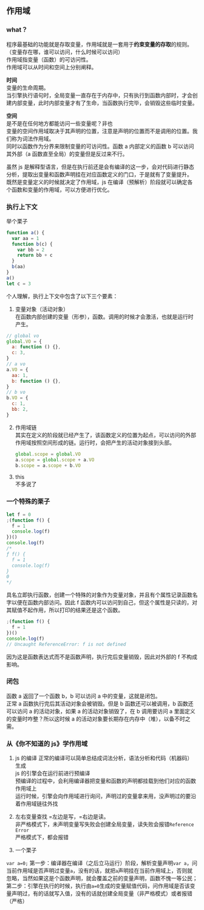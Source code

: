 ## 作用域

### what？

程序最基础的功能就是存取变量，作用域就是一套用于**约束变量的存取**的规则。（变量存在哪，谁可以访问，什么时候可以访问）  
作用域指变量（函数）的可访问性。  
作用域可以从时间和空间上分别阐释。

**时间**  
变量的生命周期。  
当引擎执行语句时，全局变量一直存在于内存中，只有执行到函数内部时，才会创建内部变量，此时内部变量才有了生命，当函数执行完毕，会销毁这些临时变量。

**空间**  
是不是在任何地方都能访问一些变量呢？非也  
变量的空间作用域取决于其声明的位置，注意是声明的位置而不是调用的位置。我们称为词法作用域。  
同时以函数作为分界来限制变量的可访问性。函数 a 内部定义的函数 b 可以访问其外部（a 函数直至全局）的变量但是反过来不行。

虽然 js 是解释型语言，但是在执行前还是会有编译的这一步，会对代码进行静态分析，提取出变量和函数声明挂在对应函数定义的门口，于是就有了变量提升。  
既然是变量定义的时候就决定了作用域，js 在编译（预解析）阶段就可以确定各个函数和变量的作用域，可以方便进行优化。

### 执行上下文

举个栗子

```js
function a() {
  var aa = 1
  function b(c) {
    var bb = 2
    return bb + c
  }
  b(aa)
}
a()
let c = 3
```

个人理解，执行上下文中包含了以下三个要素：

1. 变量对象（活动对象）  
   在函数内部创建的变量（形参），函数。调用的时候才会激活，也就是运行时产生。

```js
// global vo
global.VO = {
  a: function () {},
  c: 3,
}
// a vo
a.VO = {
  aa: 1,
  b: function () {},
}
// b vo
b.VO = {
  c: 1,
  bb: 2,
}
```

2. 作用域链  
   其实在定义的阶段就已经产生了，该函数定义的位置为起点，可以访问的外部作用域按照空间形成的链。运行时，会把产生的活动对象接到头部。

   ```js
   global.scope = global.VO
   a.scope = global.scope + a.VO
   b.scope = a.scope + b.VO
   ```

3. this  
   不多说了

### 一个特殊的栗子

```js
let f = 0
;(function f() {
  f = 1
  console.log(f)
})()
console.log(f)
/* 
ƒ f() {
  f = 1
  console.log(f)
}
0
*/
```

具名立即执行函数，创建一个特殊的对象作为变量对象，并且有个属性记录函数名字以便在函数内部访问。因此 f 函数内可以访问到自己，但这个属性是只读的，对其赋值不起作用，所以打印的结果还是这个函数。

```js
;(function f() {
  f = 1
})()
console.log(f)
// Uncaught ReferenceError: f is not defined
```

因为这是函数表达式而不是函数声明，执行完后变量销毁，因此对外部的 f 不构成影响。

### 闭包

函数 a 返回了一个函数 b，b 可以访问 a 中的变量，这就是闭包。  
正常 a 函数执行完后其活动对象会被销毁。但是 b 函数还可以被调用，b 函数还可以访问 a 的活动对象，如果 a 的活动对象销毁了，在 b 调用要访问 a 里面定义的变量时咋整？所以这时候 a 的活动对象要长期存在内存中（堆），以备不时之需。

### 从《你不知道的 js》学作用域

1. js 的编译
   正常的编译可以简单总结成词法分析，语法分析和代码（机器码）生成  
   js 的引擎会在运行前进行预编译  
   预编译的过程中，会利用编译器把变量和函数的声明都挂载到他们对应的函数作用域上  
   运行时候，引擎会向作用域进行询问，声明过的变量拿来用，没声明过的要沿着作用域链往外找

2. 左右变量查找
   =左边是写，=右边是读。  
   非严格模式下，未声明变量写失败会创建全局变量，读失败会报错`Reference Error`  
   严格模式下，都会报错

3. 一个栗子

`var a=0;`
第一步：编译器在编译（之后立马运行）阶段，解析变量声明`var a`，问当前作用域是否声明过变量`a`，没有的话，就把`a`声明挂在当前作用域上，否则就忽略，当然如果这是个函数声明，就会覆盖之前的变量声明，函数不愧一等公民；  
第二步：引擎在执行的时候，执行由`a=0`生成的变量赋值代码，问作用域是否该变量声明过，有的话就写入值，没有的话就创建全局变量（非严格模式）或者报错（严格）
